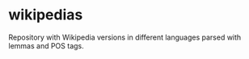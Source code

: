 # wikipedias
Repository with Wikipedia versions in different languages parsed with lemmas and POS tags. 

